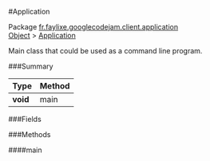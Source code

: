 #Application

Package [fr.faylixe.googlecodejam.client.application](https://github.com/Faylixe/googlecodejam-client/blob/master/fr/faylixe/googlecodejam/client/application)<br>
[Object]() > [Application](https://github.com/Faylixe/googlecodejam-client/blob/master/javadoc/fr/faylixe/googlecodejam/client/application/Application.md)

<p>Main class that could be used as a command line program.</p>

###Summary


| Type | Method |
| --- | --- |
| **void** | main |

###Fields


###Methods

####main


